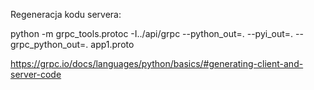 Regeneracja kodu servera:

python -m grpc_tools.protoc -I../api/grpc --python_out=. --pyi_out=. --grpc_python_out=. app1.proto

https://grpc.io/docs/languages/python/basics/#generating-client-and-server-code